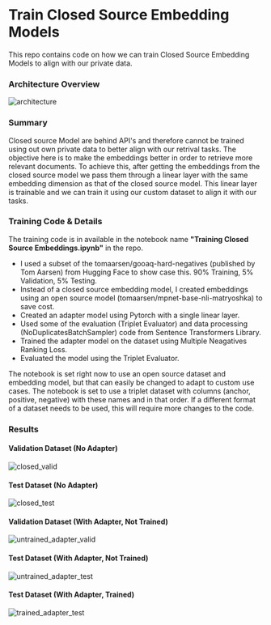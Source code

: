 # Train Closed Source Embedding Models
This repo contains code on how we can train Closed Source Embedding Models to align with our private data.

### Architecture Overview
![architecture](https://github.com/user-attachments/assets/85373099-f400-438b-99ee-eeb00657884d)

### Summary
Closed source Model are behind API's and therefore cannot be trained using out own private data to better align with our retrival tasks. The objective here is to make the embeddings better in order to retrieve more relevant documents. To achieve this, after getting the embeddings from the closed source model we pass them through a linear layer with the same embedding dimension as that of the closed source model. This linear layer is trainable and we can train it using our custom dataset to align it with our tasks.

### Training Code & Details
The training code is in available in the notebook name **"Training Closed Source Embeddings.ipynb"** in the repo.

- I used a subset of the tomaarsen/gooaq-hard-negatives (published by Tom Aarsen) from Hugging Face to show case this. 90% Training, 5% Validation, 5% Testing.
- Instead of a closed source embedding model, I created embeddings using an open source model (tomaarsen/mpnet-base-nli-matryoshka) to save cost.
- Created an adapter model using Pytorch with a single linear layer.
- Used some of the evaluation (Triplet Evaluator) and data processing (NoDuplicatesBatchSampler) code from Sentence Transformers Library.
- Trained the adapter model on the dataset using Multiple Neagatives Ranking Loss.
- Evaluated the model using the Triplet Evaluator.

The notebook is set right now to use an open source dataset and embedding model, but that can easily be changed to adapt to custom use cases.
The notebook is set to use a triplet dataset with columns (anchor, positive, negative) with these names and in that order. If a different format of a dataset needs to be used, this will require more changes to the code.

### Results
#### Validation Dataset (No Adapter)
![closed_valid](https://github.com/user-attachments/assets/2a476d54-599d-4368-9425-43b33f2fbbe8)

#### Test Dataset (No Adapter)
![closed_test](https://github.com/user-attachments/assets/e8b52edb-38a1-424f-9f95-4c7fe6201a80)

#### Validation Dataset (With Adapter, Not Trained)
![untrained_adapter_valid](https://github.com/user-attachments/assets/ae90e574-9e74-4d49-8dda-bd5dc049e8ed)

#### Test Dataset (With Adapter, Not Trained)
![untrained_adapter_test](https://github.com/user-attachments/assets/bc6d15d8-02af-4701-a31d-a19467b6e6c4)

#### Test Dataset (With Adapter, Trained)
![trained_adapter_test](https://github.com/user-attachments/assets/33a36644-d727-4fb8-ba56-611a63b37e2c)

